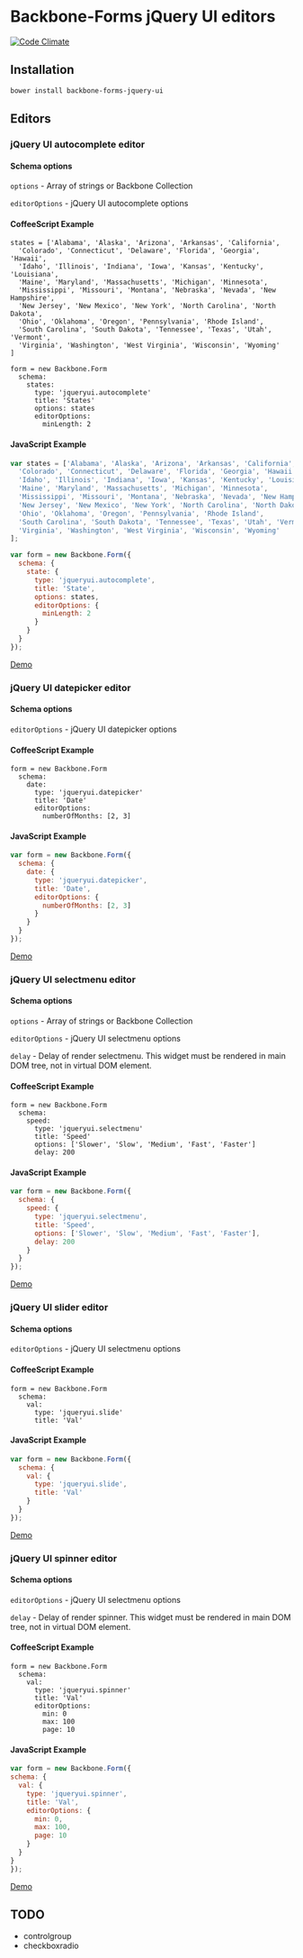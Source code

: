 # Backbone-Forms jQuery UI editors

[![Code Climate](https://codeclimate.com/github/tomi77/backbone-forms-jquery-ui/badges/gpa.svg)](https://codeclimate.com/github/tomi77/backbone-forms-jquery-ui)

## Installation

~~~bash
bower install backbone-forms-jquery-ui
~~~

## Editors

### jQuery UI autocomplete editor

#### Schema options

`options` - Array of strings or Backbone Collection

`editorOptions` - jQuery UI autocomplete options

#### CoffeeScript Example

~~~coffee-script
states = ['Alabama', 'Alaska', 'Arizona', 'Arkansas', 'California',
  'Colorado', 'Connecticut', 'Delaware', 'Florida', 'Georgia', 'Hawaii',
  'Idaho', 'Illinois', 'Indiana', 'Iowa', 'Kansas', 'Kentucky', 'Louisiana',
  'Maine', 'Maryland', 'Massachusetts', 'Michigan', 'Minnesota',
  'Mississippi', 'Missouri', 'Montana', 'Nebraska', 'Nevada', 'New Hampshire',
  'New Jersey', 'New Mexico', 'New York', 'North Carolina', 'North Dakota',
  'Ohio', 'Oklahoma', 'Oregon', 'Pennsylvania', 'Rhode Island',
  'South Carolina', 'South Dakota', 'Tennessee', 'Texas', 'Utah', 'Vermont',
  'Virginia', 'Washington', 'West Virginia', 'Wisconsin', 'Wyoming'
]

form = new Backbone.Form
  schema:
    states:
      type: 'jqueryui.autocomplete'
      title: 'States'
      options: states
      editorOptions:
        minLength: 2
~~~

#### JavaScript Example

~~~js
var states = ['Alabama', 'Alaska', 'Arizona', 'Arkansas', 'California',
  'Colorado', 'Connecticut', 'Delaware', 'Florida', 'Georgia', 'Hawaii',
  'Idaho', 'Illinois', 'Indiana', 'Iowa', 'Kansas', 'Kentucky', 'Louisiana',
  'Maine', 'Maryland', 'Massachusetts', 'Michigan', 'Minnesota',
  'Mississippi', 'Missouri', 'Montana', 'Nebraska', 'Nevada', 'New Hampshire',
  'New Jersey', 'New Mexico', 'New York', 'North Carolina', 'North Dakota',
  'Ohio', 'Oklahoma', 'Oregon', 'Pennsylvania', 'Rhode Island',
  'South Carolina', 'South Dakota', 'Tennessee', 'Texas', 'Utah', 'Vermont',
  'Virginia', 'Washington', 'West Virginia', 'Wisconsin', 'Wyoming'
];

var form = new Backbone.Form({
  schema: {
    state: {
      type: 'jqueryui.autocomplete',
      title: 'State',
      options: states,
      editorOptions: {
        minLength: 2
      }
    }
  }
});
~~~

[Demo](https://tomi77.github.io/backbone-forms-jquery-ui/autocomplete.html)

### jQuery UI datepicker editor

#### Schema options

`editorOptions` - jQuery UI datepicker options

#### CoffeeScript Example

~~~coffee-script
form = new Backbone.Form
  schema:
    date:
      type: 'jqueryui.datepicker'
      title: 'Date'
      editorOptions:
        numberOfMonths: [2, 3]
~~~

#### JavaScript Example

~~~js
var form = new Backbone.Form({
  schema: {
    date: {
      type: 'jqueryui.datepicker',
      title: 'Date',
      editorOptions: {
        numberOfMonths: [2, 3]
      }
    }
  }
});
~~~

[Demo](https://tomi77.github.io/backbone-forms-jquery-ui/datepicker.html)

### jQuery UI selectmenu editor

#### Schema options

`options` - Array of strings or Backbone Collection

`editorOptions` - jQuery UI selectmenu options

`delay` - Delay of render selectmenu. This widget must be rendered in main DOM tree, not in virtual DOM element.

#### CoffeeScript Example

~~~coffee-script
form = new Backbone.Form
  schema:
    speed:
      type: 'jqueryui.selectmenu'
      title: 'Speed'
      options: ['Slower', 'Slow', 'Medium', 'Fast', 'Faster']
      delay: 200
~~~

#### JavaScript Example

~~~js
var form = new Backbone.Form({
  schema: {
    speed: {
      type: 'jqueryui.selectmenu',
      title: 'Speed',
      options: ['Slower', 'Slow', 'Medium', 'Fast', 'Faster'],
      delay: 200
    }
  }
});
~~~

[Demo](https://tomi77.github.io/backbone-forms-jquery-ui/selectmenu.html)

### jQuery UI slider editor

#### Schema options

`editorOptions` - jQuery UI selectmenu options

#### CoffeeScript Example

~~~coffee-script
form = new Backbone.Form
  schema:
    val:
      type: 'jqueryui.slide'
      title: 'Val'
~~~

#### JavaScript Example

~~~js
var form = new Backbone.Form({
  schema: {
    val: {
      type: 'jqueryui.slide',
      title: 'Val'
    }
  }
});
~~~

[Demo](https://tomi77.github.io/backbone-forms-jquery-ui/slider.html)

### jQuery UI spinner editor

#### Schema options

`editorOptions` - jQuery UI selectmenu options

`delay` - Delay of render spinner. This widget must be rendered in main DOM tree, not in virtual DOM element.

#### CoffeeScript Example

~~~coffee-script
form = new Backbone.Form
  schema:
    val:
      type: 'jqueryui.spinner'
      title: 'Val'
      editorOptions:
        min: 0
        max: 100
        page: 10
~~~

#### JavaScript Example

~~~js
var form = new Backbone.Form({
schema: {
  val: {
    type: 'jqueryui.spinner',
    title: 'Val',
    editorOptions: {
      min: 0,
      max: 100,
      page: 10
    }
  }
}
});
~~~

[Demo](https://tomi77.github.io/backbone-forms-jquery-ui/spinner.html)

## TODO

* controlgroup
* checkboxradio
